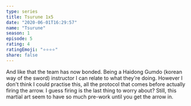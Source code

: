 ```yaml
---
type: series
title: Tsurune 1x5
date: "2020-06-01T16:29:57"
name: "Tsurune"
season: 1
episode: 5
rating: 4
ratingEmoji: "⭐️⭐️⭐️⭐️"
share: false
---
```


And like that the team has now bonded. Being a Haidong Gumdo (korean way of the sword) instructor I can relate to what they're doing. However I don't think I could practise this, all the protocol that comes before actually firing the arrow. I guess firing is the last thing to worry about? Still, this martial art seem to have so much pre-work until you get the arrow in.
